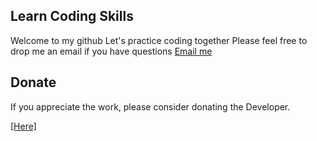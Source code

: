 ## Learn Coding Skills

  Welcome to my github
  Let's practice coding together
  Please feel free to drop me an email if you have questions
  [Email me](mailto:nampt282@gmail.com)

## Donate
If you appreciate the work, please consider donating the Developer.

[[Here]](https://www.paypal.me/TIENNAMPHAM)
